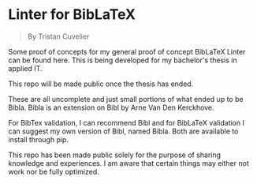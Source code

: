 # Linter for BibLaTeX
> By Tristan Cuvelier

Some proof of concepts for my general proof of concept BibLaTeX Linter can be found here.
This is being developed for my bachelor's thesis in applied IT.

This repo will be made public once the thesis has ended.

These are all uncomplete and just small portions of what ended up to be Bibla. Bibla is an extension on Bibl by Arne Van Den Kerckhove.

For BibTex validation, I can recommend Bibl and for BibLaTeX validation I can suggest my own version of Bibl, named Bibla. Both are available to install through pip.

This repo has been made public solely for the purpose of sharing knowledge and experiences. I am aware that certain things may either not work nor be fully optimized.
